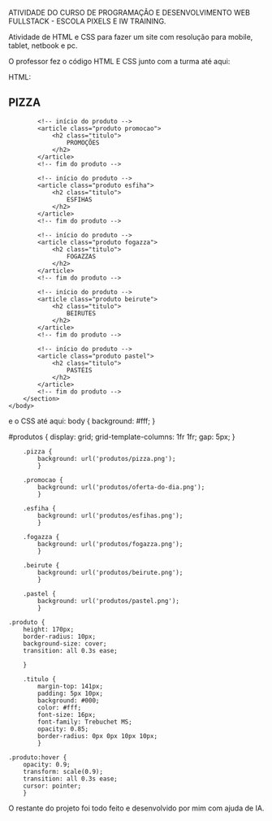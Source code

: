 ATIVIDADE DO CURSO DE PROGRAMAÇÃO E DESENVOLVIMENTO WEB FULLSTACK - ESCOLA PIXELS E IW TRAINING.

Atividade de HTML e CSS para fazer um site com resolução para mobile, tablet, netbook e pc.

O professor fez o código HTML E CSS junto com a turma até aqui:

HTML: 
<!DOCTYPE html>
<html lang="pt-br">
    <head>
        <meta charset="UTF-8">
        <meta name="viewport" content="width=device-width, initial-scale=1.0">
        <title>Lanchonete Ideal</title>
        <link rel="stylesheet" href="style.css">
    </head>
    <body>
        <section id="produtos">
            <!-- início do produto -->
            <article class="produto pizza">
                <h2 class="titulo">
                    PIZZA
                </h2>
            </article>
            <!-- fim do produto -->

            <!-- início do produto -->
            <article class="produto promocao">
                <h2 class="titulo">
                    PROMOÇÕES
                </h2>
            </article>
            <!-- fim do produto -->

            <!-- início do produto -->
            <article class="produto esfiha">
                <h2 class="titulo">
                    ESFIHAS
                </h2>
            </article>
            <!-- fim do produto -->

            <!-- início do produto -->
            <article class="produto fogazza">
                <h2 class="titulo">
                    FOGAZZAS
                </h2>
            </article>
            <!-- fim do produto -->

            <!-- início do produto -->
            <article class="produto beirute">
                <h2 class="titulo">
                    BEIRUTES
                </h2>
            </article>
            <!-- fim do produto -->

            <!-- início do produto -->
            <article class="produto pastel">
                <h2 class="titulo">
                    PASTÉIS
                </h2>
            </article>
            <!-- fim do produto -->
        </section>
    </body>
</html>

e o CSS até aqui:
body {
    background: #fff;
    }

#produtos {
    display: grid;
    grid-template-columns: 1fr 1fr;
    gap: 5px;
    }

    

        .pizza {
            background: url('produtos/pizza.png');
            }

        .promocao {
            background: url('produtos/oferta-do-dia.png');
            }

        .esfiha {
            background: url('produtos/esfihas.png');
            }

        .fogazza {
            background: url('produtos/fogazza.png');
            }

        .beirute {
            background: url('produtos/beirute.png');
            }

        .pastel {
            background: url('produtos/pastel.png');
            }

    .produto {
        height: 170px;
        border-radius: 10px;
        background-size: cover;
        transition: all 0.3s ease;
        
        }

        .titulo {
            margin-top: 141px;
            padding: 5px 10px;
            background: #000;
            color: #fff;
            font-size: 16px;
            font-family: Trebuchet MS;
            opacity: 0.85;
            border-radius: 0px 0px 10px 10px;
            }

    .produto:hover {
        opacity: 0.9;
        transform: scale(0.9);
        transition: all 0.3s ease;
        cursor: pointer;
        }

O restante do projeto foi todo feito e desenvolvido por mim com ajuda de IA.
